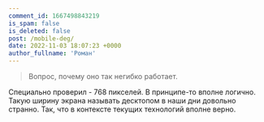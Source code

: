 ```yaml
---
comment_id: 1667498843219
is_spam: false
is_deleted: false
post: /mobile-deg/
date: 2022-11-03 18:07:23 +0000
author_fullname: 'Роман'
---
```


> Вопрос, почему оно так негибко работает.

Специально проверил - 768 пикселей. В принципе-то вполне логично. Такую ширину экрана называть десктопом в наши дни довольно странно. Так, что в контексте текущих технологий вполне верно.  
  
